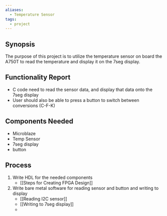 ```yaml
---
aliases:
  - Temperature Sensor
tags:
  - project
---
```

## Synopsis

The purpose of this project is to utilize the temperature sensor on board the A750T to read the temperature and display it on the 7seg display.

## Functionality Report

- C code need to read the sensor data, and display that data onto the 7seg display
- User should also be able to press a button to switch between conversions (C-F-K)

## Components Needed

- Microblaze
- Temp Sensor
- 7seg display
- button

## Process

1. Write HDL for the needed components
	- [[Steps for Creating FPGA Design]]
2. Write bare metal software for reading sensor and button and writing to display
	- [[Reading I2C sensor]]
	- [[Writing to 7seg display]]
	- 
	